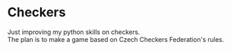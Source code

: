 # Checkers

Just improving my python skills on checkers.<br>
The plan is to make a game based on Czech Checkers Federation's rules.

